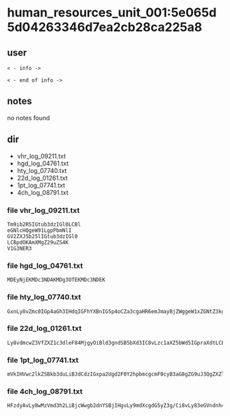 # human_resources_unit_001:5e065d5d04263346d7ea2cb28ca225a8

## user
```
< - info ->

< - end of info ->
```

## notes
no notes found

## dir
- vhr_log_09211.txt
- hgd_log_04761.txt
- hty_log_07740.txt
- 22d_log_01261.txt
- 1pt_log_07741.txt
- 4ch_log_08791.txt


### file vhr_log_09211.txt
```
Tm9ib2R5IGtub3dzIGl0LCBl
eGNlcHQgeW91LgpPbmNlI
GV2ZXJ5b25lIGtub3dzIGl0
LCBpdOKAmXMgZ29uZS4K
V1G3NER3
```

### file hgd_log_04761.txt
```
MDEyNjEKMDc3NDAKMDg3OTEKMDc3NDEK
```

### file hty_log_07740.txt
```
GxnLy8vZmc0IGp4aGh3IHdqIGFhYXBnIG5p4oCZa3cgaHR6emJmayBjZWggeW1xZGNtZ3kgc3h2diBsZ3FnIG5pYmpoIHJydHhqdz8KZnZweGxpZl8vLy85czVybV84MjI0OiBnb2NwLCBqdGF2IGdlc255bC4gbnZ44oCZbCB2cyB5eWVtI
```

### file 22d_log_01261.txt
```
Ly8vdmcwZ3VfZXZ1c3dleF84MjgyOiBld3gndSB5bXd3IC8vLzc1aXZ5bWd5IGpraXdtLCBnb2NwPwpoeGRpdnZoX3R1Ly8vNWUzdl84MjI0OiBubHI/CnZpbnZ4eHZfZWV0c25meF84MjgyOiBjaWkgcmd5IHVrLy8vaDg1PyBwemV2IHpqI
```
### file 1pt_log_07741.txt
```
mVkIHVwc2lkZSBkb3duLiBJdCdzIGxpa2Ugd2F0Y2hpbmcgcmF0cyB3aG8gZG9uJ3QgZXZlbiBrbm93IHRoZXkncmUgYWJvdXQgdG8gYmUgaW5qZWN0ZWQgd2l0aCBhIHZpcnVzIGFuZCBoYXZlIHRoZWlyIGNhcmNhc3NlcyBvcGVuZWQgdXAgaW4gYSBjb3VwbGUgZGF5cy4K
```

### file 4ch_log_08791.txt
```
HFzdyAvLy8wMzVmd3h2LiBjcWwgb2dnYSBjIHgvLy9mdXcgdG5yZ3g/Ci8vLy83eGVndnh4dl9lZXRzbmZ4XzgyODI6IGF2ZWEsIGHigJlwbiAvLy8vc2k4OSByZ3kgdnlpIGJmanEKCkl0J3MgYWx3YXlzIGZhc2NpbmF0aW5nIHRvIHJlYWQgaG93IHBlb3BsZSBsaXZlZCB0aGVpciBsYXN0IHF1aWV0IGRheXMgYmVmb3JlIHRoZWlyIGxpdmVzIHdlcmUgdHVyb
```
